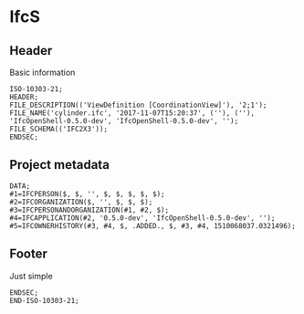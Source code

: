 # IfcS

## Header
Basic information
```
ISO-10303-21;
HEADER;
FILE_DESCRIPTION(('ViewDefinition [CoordinationView]'), '2;1');
FILE_NAME('cylinder.ifc', '2017-11-07T15:20:37', (''), (''), 'IfcOpenShell-0.5.0-dev', 'IfcOpenShell-0.5.0-dev', '');
FILE_SCHEMA(('IFC2X3'));
ENDSEC;
```

## Project metadata
```
DATA;
#1=IFCPERSON($, $, '', $, $, $, $, $);
#2=IFCORGANIZATION($, '', $, $, $);
#3=IFCPERSONANDORGANIZATION(#1, #2, $);
#4=IFCAPPLICATION(#2, '0.5.0-dev', 'IfcOpenShell-0.5.0-dev', '');
#5=IFCOWNERHISTORY(#3, #4, $, .ADDED., $, #3, #4, 1510068037.0321496);
```




## Footer
Just simple
```
ENDSEC;
END-ISO-10303-21;
```
